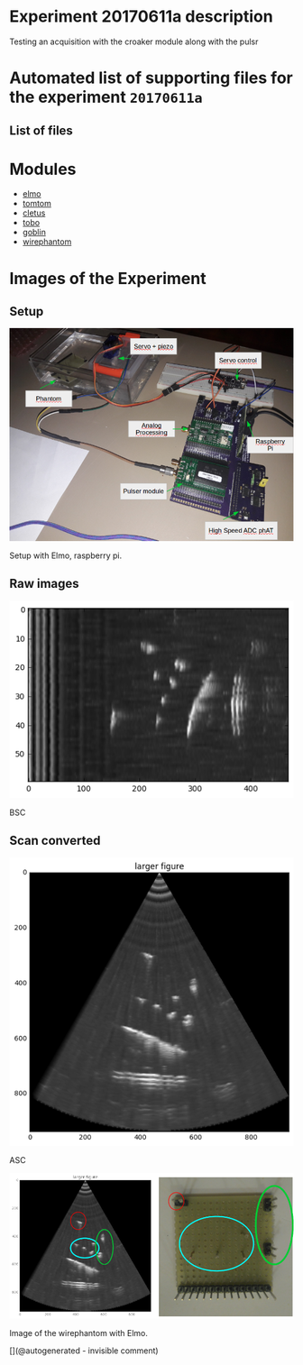 # Experiment 20170611a description

Testing an acquisition with the croaker module along with the pulsr


# Automated list of supporting files for the __experiment `20170611a`__

## List of files




# Modules

* [elmo](/elmo/)
* [tomtom](/retired/tomtom/)
* [cletus](/retired/cletus/)
* [tobo](/retired/tobo/)
* [goblin](/goblin/)
* [wirephantom](/wirephantom/)




# Images of the Experiment

## Setup

![](/elmo/data/arduino/setup.png)

Setup with Elmo, raspberry pi.

## Raw images

![](/elmo/data/arduino/rawimage.png)

BSC

## Scan converted

![](/elmo/data/arduino/rawimageSC.png)

ASC

![](/elmo/data/arduino/AD9200.png)

Image of the wirephantom with Elmo.










[](@autogenerated - invisible comment)